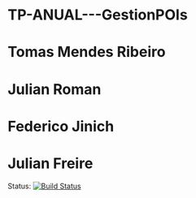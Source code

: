 # TP-ANUAL---GestionPOIs
# Tomas Mendes Ribeiro
# Julian Roman
# Federico Jinich
# Julian Freire

Status: [![Build Status](https://travis-ci.com/dds-utn/2016-jm-group-11.svg?token=sfpbyjmQpyshLNxq6ufA&branch=master)](https://travis-ci.com/dds-utn/2016-jm-group-11)
